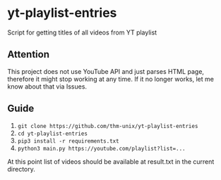 # yt-playlist-entries
Script for getting titles of all videos from YT playlist

## Attention
This project does not use YouTube API and just parses HTML page, therefore it might stop working at any time. If it no longer works, let me know about that via Issues.

## Guide
1. `git clone https://github.com/thm-unix/yt-playlist-entries`
2. `cd yt-playlist-entries`
3. `pip3 install -r requirements.txt`
4. `python3 main.py https://youtube.com/playlist?list=...`

At this point list of videos should be available at result.txt in the current directory.
